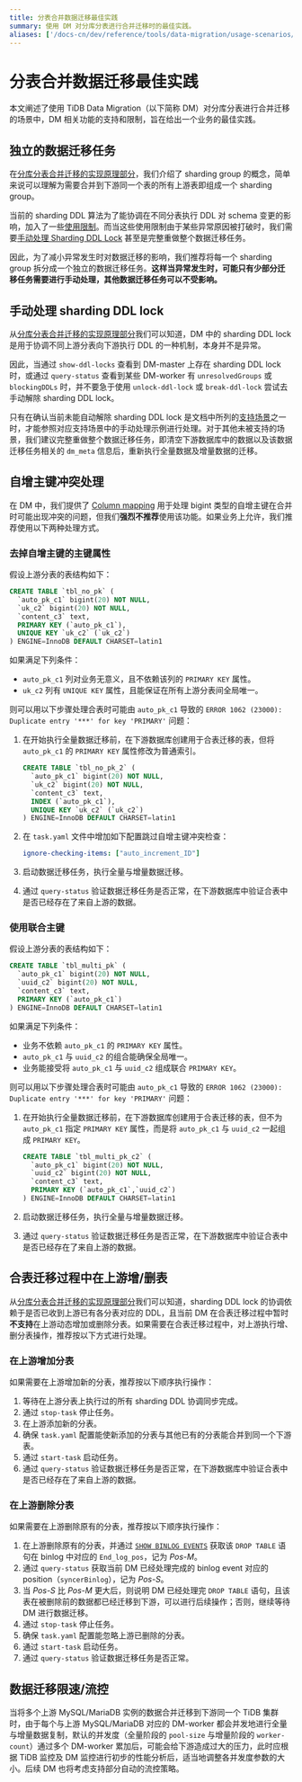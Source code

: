 ```yaml
---
title: 分表合并数据迁移最佳实践
summary: 使用 DM 对分库分表进行合并迁移时的最佳实践。
aliases: ['/docs-cn/dev/reference/tools/data-migration/usage-scenarios/best-practice-dm-shard/','/docs-cn/v3.1/reference/tools/data-migration/usage-scenarios/best-practice-dm-shard/','/docs-cn/v3.0/reference/tools/data-migration/usage-scenarios/best-practice-dm-shard/','/docs-cn/v2.1/reference/tools/data-migration/usage-scenarios/best-practice-dm-shard/']
---
```


# 分表合并数据迁移最佳实践

本文阐述了使用 TiDB Data Migration（以下简称 DM）对分库分表进行合并迁移的场景中，DM 相关功能的支持和限制，旨在给出一个业务的最佳实践。

## 独立的数据迁移任务

在[分库分表合并迁移的实现原理部分](feature-shard-merge.md#实现原理)，我们介绍了 sharding group 的概念，简单来说可以理解为需要合并到下游同一个表的所有上游表即组成一个 sharding group。

当前的 sharding DDL 算法为了能协调在不同分表执行 DDL 对 schema 变更的影响，加入了一些[使用限制](feature-shard-merge.md#使用限制)。而当这些使用限制由于某些异常原因被打破时，我们需要[手动处理 Sharding DDL Lock](feature-manually-handling-sharding-ddl-locks.md) 甚至是完整重做整个数据迁移任务。

因此，为了减小异常发生时对数据迁移的影响，我们推荐将每一个 sharding group 拆分成一个独立的数据迁移任务。**这样当异常发生时，可能只有少部分迁移任务需要进行手动处理，其他数据迁移任务可以不受影响。**

## 手动处理 sharding DDL lock

从[分库分表合并迁移的实现原理部分](feature-shard-merge.md#实现原理)我们可以知道，DM 中的 sharding DDL lock 是用于协调不同上游分表向下游执行 DDL 的一种机制，本身并不是异常。

因此，当通过 `show-ddl-locks` 查看到 DM-master 上存在 sharding DDL lock 时，或通过 `query-status` 查看到某些 DM-worker 有 `unresolvedGroups` 或 `blockingDDLs` 时，并不要急于使用 `unlock-ddl-lock` 或 `break-ddl-lock` 尝试去手动解除 sharding DDL lock。

只有在确认当前未能自动解除 sharding DDL lock 是文档中所列的[支持场景](feature-manually-handling-sharding-ddl-locks.md#支持场景)之一时，才能参照对应支持场景中的手动处理示例进行处理。对于其他未被支持的场景，我们建议完整重做整个数据迁移任务，即清空下游数据库中的数据以及该数据迁移任务相关的 `dm_meta` 信息后，重新执行全量数据及增量数据的迁移。

## 自增主键冲突处理

在 DM 中，我们提供了 [Column mapping](feature-overview.md#column-mapping) 用于处理 bigint 类型的自增主键在合并时可能出现冲突的问题，但我们**强烈不推荐**使用该功能。如果业务上允许，我们推荐使用以下两种处理方式。

### 去掉自增主键的主键属性

假设上游分表的表结构如下：

```sql
CREATE TABLE `tbl_no_pk` (
  `auto_pk_c1` bigint(20) NOT NULL,
  `uk_c2` bigint(20) NOT NULL,
  `content_c3` text,
  PRIMARY KEY (`auto_pk_c1`),
  UNIQUE KEY `uk_c2` (`uk_c2`)
) ENGINE=InnoDB DEFAULT CHARSET=latin1
```

如果满足下列条件：

- `auto_pk_c1` 列对业务无意义，且不依赖该列的 `PRIMARY KEY` 属性。
- `uk_c2` 列有 `UNIQUE KEY` 属性，且能保证在所有上游分表间全局唯一。

则可以用以下步骤处理合表时可能由 `auto_pk_c1` 导致的 `ERROR 1062 (23000): Duplicate entry '***' for key 'PRIMARY'` 问题：

1. 在开始执行全量数据迁移前，在下游数据库创建用于合表迁移的表，但将 `auto_pk_c1` 的 `PRIMARY KEY` 属性修改为普通索引。

    ```sql
    CREATE TABLE `tbl_no_pk_2` (
      `auto_pk_c1` bigint(20) NOT NULL,
      `uk_c2` bigint(20) NOT NULL,
      `content_c3` text,
      INDEX (`auto_pk_c1`),
      UNIQUE KEY `uk_c2` (`uk_c2`)
    ) ENGINE=InnoDB DEFAULT CHARSET=latin1
    ```

2. 在 `task.yaml` 文件中增加如下配置跳过自增主键冲突检查：
    
    ```yaml
    ignore-checking-items: ["auto_increment_ID"]
    ```
    
3. 启动数据迁移任务，执行全量与增量数据迁移。

4. 通过 `query-status` 验证数据迁移任务是否正常，在下游数据库中验证合表中是否已经存在了来自上游的数据。

### 使用联合主键

假设上游分表的表结构如下：

```sql
CREATE TABLE `tbl_multi_pk` (
  `auto_pk_c1` bigint(20) NOT NULL,
  `uuid_c2` bigint(20) NOT NULL,
  `content_c3` text,
  PRIMARY KEY (`auto_pk_c1`)
) ENGINE=InnoDB DEFAULT CHARSET=latin1
```

如果满足下列条件：

* 业务不依赖 `auto_pk_c1` 的 `PRIMARY KEY` 属性。
* `auto_pk_c1` 与 `uuid_c2` 的组合能确保全局唯一。
* 业务能接受将 `auto_pk_c1` 与 `uuid_c2` 组成联合 `PRIMARY KEY`。

则可以用以下步骤处理合表时可能由 `auto_pk_c1` 导致的 `ERROR 1062 (23000): Duplicate entry '***' for key 'PRIMARY'` 问题：

1. 在开始执行全量数据迁移前，在下游数据库创建用于合表迁移的表，但不为 `auto_pk_c1` 指定 `PRIMARY KEY` 属性，而是将 `auto_pk_c1` 与 `uuid_c2` 一起组成 `PRIMARY KEY`。

    ```sql
    CREATE TABLE `tbl_multi_pk_c2` (
      `auto_pk_c1` bigint(20) NOT NULL,
      `uuid_c2` bigint(20) NOT NULL,
      `content_c3` text,
      PRIMARY KEY (`auto_pk_c1`,`uuid_c2`)
    ) ENGINE=InnoDB DEFAULT CHARSET=latin1
    ```

2. 启动数据迁移任务，执行全量与增量数据迁移。

3. 通过 `query-status` 验证数据迁移任务是否正常，在下游数据库中验证合表中是否已经存在了来自上游的数据。

## 合表迁移过程中在上游增/删表

从[分库分表合并迁移的实现原理部分](feature-shard-merge.md#实现原理)我们可以知道，sharding DDL lock 的协调依赖于是否已收到上游已有各分表对应的 DDL，且当前 DM 在合表迁移过程中暂时**不支持**在上游动态增加或删除分表。如果需要在合表迁移过程中，对上游执行增、删分表操作，推荐按以下方式进行处理。

### 在上游增加分表

如果需要在上游增加新的分表，推荐按以下顺序执行操作：

1. 等待在上游分表上执行过的所有 sharding DDL 协调同步完成。
2. 通过 `stop-task` 停止任务。
3. 在上游添加新的分表。
4. 确保 `task.yaml` 配置能使新添加的分表与其他已有的分表能合并到同一个下游表。
5. 通过 `start-task` 启动任务。
6. 通过 `query-status` 验证数据迁移任务是否正常，在下游数据库中验证合表中是否已经存在了来自上游的数据。

### 在上游删除分表

如果需要在上游删除原有的分表，推荐按以下顺序执行操作：

1. 在上游删除原有的分表，并通过 [`SHOW BINLOG EVENTS`](https://dev.mysql.com/doc/refman/5.7/en/show-binlog-events.html) 获取该 `DROP TABLE` 语句在 binlog 中对应的 `End_log_pos`，记为 _Pos-M_。
2. 通过 `query-status` 获取当前 DM 已经处理完成的 binlog event 对应的 position（`syncerBinlog`），记为 _Pos-S_。
3. 当 _Pos-S_ 比 _Pos-M_ 更大后，则说明 DM 已经处理完 `DROP TABLE` 语句，且该表在被删除前的数据都已经迁移到下游，可以进行后续操作；否则，继续等待 DM 进行数据迁移。
4. 通过 `stop-task` 停止任务。
5. 确保 `task.yaml` 配置能忽略上游已删除的分表。
6. 通过 `start-task` 启动任务。
7. 通过 `query-status` 验证数据迁移任务是否正常。

## 数据迁移限速/流控

当将多个上游 MySQL/MariaDB 实例的数据合并迁移到下游同一个 TiDB 集群时，由于每个与上游 MySQL/MariaDB 对应的 DM-worker 都会并发地进行全量与增量数据复制，默认的并发度（全量阶段的 `pool-size` 与增量阶段的 `worker-count`）通过多个 DM-worker 累加后，可能会给下游造成过大的压力，此时应根据 TiDB 监控及 DM 监控进行初步的性能分析后，适当地调整各并发度参数的大小。后续 DM 也将考虑支持部分自动的流控策略。

